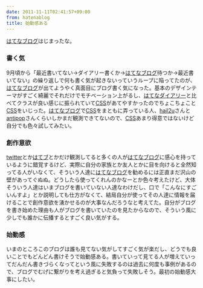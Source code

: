 ```yaml
---
date: 2011-11-11T02:41:57+09:00
from: hatenablog
title: 始動感ある
---
```


<p><a class="keyword" href="http://d.hatena.ne.jp/keyword/%A4%CF%A4%C6%A4%CA%A5%D6%A5%ED%A5%B0">はてなブログ</a>はじまったな。</p>
<div class="section">
<h3>書く気</h3>
<p>9月頃から「最近書いてない→ダイアリー書くか→<a class="keyword" href="http://d.hatena.ne.jp/keyword/%A4%CF%A4%C6%A4%CA%A5%D6%A5%ED%A5%B0">はてなブログ</a>待つか→最近書いてない」の繰り返しで何も書く気が起きないっていうループに陥ってたのが、<a class="keyword" href="http://d.hatena.ne.jp/keyword/%A4%CF%A4%C6%A4%CA%A5%D6%A5%ED%A5%B0">はてなブログ</a>が出てようやく真面目にブログ書く気になった。基本のデザインテーマがすごく綺麗でそれだけでモチベーション上がるし、<a class="keyword" href="http://d.hatena.ne.jp/keyword/%A4%CF%A4%C6%A4%CA%A5%C0%A5%A4%A5%A2%A5%EA%A1%BC">はてなダイアリー</a>と比べてクラスが良い感じに振られていて<a class="keyword" href="http://d.hatena.ne.jp/keyword/CSS">CSS</a>があてやすかったのでちょこちょこと<a class="keyword" href="http://d.hatena.ne.jp/keyword/CSS">CSS</a>をいじった。<a class="keyword" href="http://d.hatena.ne.jp/keyword/%A4%CF%A4%C6%A4%CA%A5%D6%A5%ED%A5%B0">はてなブログ</a>で<a class="keyword" href="http://d.hatena.ne.jp/keyword/CSS">CSS</a>をまともに弄っている人、<a href="http://hail2u.hatenablog.com/">hail2u</a>さんと<a href="blog.hatena.ne.jp/antipop/">antipop</a>さんくらいしかまだ観測できてないので、<a class="keyword" href="http://d.hatena.ne.jp/keyword/CSS">CSS</a>あまり得意ではないけど自分でも色々試してみたい。</p>


</div><div class="section">
<h3>創作意欲</h3>
<p><a class="keyword" href="http://d.hatena.ne.jp/keyword/twitter">twitter</a>とか<a class="keyword" href="http://d.hatena.ne.jp/keyword/%A4%CF%A4%C6%A5%D6">はてブ</a>とかだけ観測してると多くの人が<a class="keyword" href="http://d.hatena.ne.jp/keyword/%A4%CF%A4%C6%A4%CA%A5%D6%A5%ED%A5%B0">はてなブログ</a>に感心を持っているように錯覚するけど、実際に自分の家族とか友人とかに目を向けると全然知ってる人がいなくて、そういう人達に<a class="keyword" href="http://d.hatena.ne.jp/keyword/%A4%CF%A4%C6%A4%CA%A5%D6%A5%ED%A5%B0">はてなブログ</a>を勧めるには正直まだ沢山の壁があってぐぬぬ。どうしたら使ってくれんのかなーとか色々考えたけど、大体そういう人達はいまブログを書いていない人達なわけだし、口で「こんなにすごいんすよ」とか説明しても仕方がなくて、結局自分が使ってその人達に情報を届けることで創作意欲を湧かせるのが大事なんだろうなと考えてた。自分がブログを書き始めた理由も人がブログを書いていたのを見たからなので、そういう風に少しでも誰かに伝播するとすごく良い気がする。</p>


</div><div class="section">
<h3>始動感</h3>
<p>いまのところこのブログは誰も見てない気がしてすごく気が楽だし、どうでも良いことでもどんどん書けそうで始動感ある。書いていって見てる人が増えていってだんだん書きづらくなってという風に失敗するのは過去に何度も事例があるので、ブログでむげに繋がりを考え過ぎると気負って失敗しそう。最初の始動感大事にしたい。</p>


</div>
